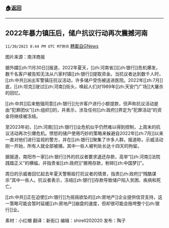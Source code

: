 ###  [:house:返回](README.md)
---


## 2022年暴力镇压后，储户抗议行动再次震撼河南
`11/30/2023 8:44 PM UTC M7快讯` [轉載自GNews](https://gnews.org/articles/2055770)

图片来源：南洋商报

据外媒[[zh:11月30日]]报道，2022年夏天，[[zh:河南省]][[zh:银行]]危机爆发，数千名客户被告知无法从六家村镇[[zh:银行]]提取资金。当抗议者达到数千人时，[[zh:中共]]派出军警镇压抗议活动，许多储户受伤被送进医院。2022年[[zh:7月]]底，[[zh:坦克]]驶过[[zh:河南]]街头，唤起人们对1989年[[zh:天安门广场]]大屠杀的回忆。

[[zh:中共]]后来勉强同意[[zh:银行]]允许客户进行小额提款，但声称抗议活动是由“犯罪团伙”[[zh:组织]]的，并表示，涉及任何[[zh:政府]]界定为“犯罪活动”的资金将继续被冻结。

至2023年初，[[zh:河南]][[zh:银行]]业危机似乎仍然难以得到控制，上周末的抗议活动再次引爆危机。愤怒的储户使用巧妙的策略来躲避自2022年[[zh:7月]]以来一直对他们进行监视的警方，并在[[zh:银行]]聚集了许多人群。报道称，示威活动刚一开始，所有人就全部被捕，其中一些人被判处长达十四天的拘留。

据报道，南阳市一家[[zh:银行]]外的抗议者要求退还存款，高举“[[zh:河南]]法院践踏正义”的横幅，并指责省[[zh:政府]]“挪用存款，粉碎[[zh:中国梦]]”。

周日的示威者回忆起去年夏天警察殴打抗议者的情景，指责[[zh:政府]]“残酷谋杀”其中一些人。抗议者表示，冻结[[zh:银行]]存款导致储户陷入贫困、疾病和死亡。

[[zh:中共]]正在迫使[[zh:银行]]为摇摇欲坠的[[zh:房地产]]企业提供信贷支持，这一策略可能会暂时延缓[[zh:房地产]]崩盘的速度，但却很可能会拖垮整个[[zh:银行]]业。

     
素材：小红帽  翻译：新街口  编辑：shirell202020  发布：陶子



